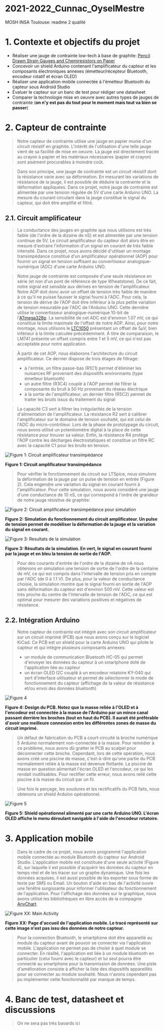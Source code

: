 # 2021-2022_Cunnac_OyselMestre

MOSH INSA Toulouse: readme 2 qualité

# 1. Contexte et objectifs du projet

- Réaliser une jauge de contrainte low-tech à base de graphite: [Pencil Drawn Strain Gauges and Chemiresistors on Paper](https://www.researchgate.net/publication/259846610_Pencil_Drawn_Strain_Gauges_and_Chemiresistors_on_Paper)
- Concevoir un shield Arduino contenant l'amplificateur du capteur et les composants électroniques annexes (émetteur/récepteur Bluetooth, encodeur rotatif et écran OLED)
- Réaliser une application mobile connectée à l'émetteur Bluetooth du capteur sous Android Studio
- Évaluer le capteur sur un banc de test pour rédiger une datasheet
- Comparer la technologie mise en oeuvre avec autres types de jauges de contrainte (**on n'y est pas du tout pour le moment mais tout va bien se passer**)

# 2. Capteur de contrainte

> Notre capteur de contrainte utilise une jauge en papier munie d'un circuit résistif en graphite. L'intérêt de l'utilisation d'une telle jauge vient de sa facilité de mise en oeuvre. La jauge est directement tracée au crayon à papier et les matériaux nécessaires (papier et crayon) sont aisément procurables à moindre coût. 

> Dans son principe, une jauge de contrainte est un circuit résistif dont la résistance varie avec sa déformation. En mesurant les variations de résistance de la jauge, il est possible de déduire la contrainte et la déformation appliquées. Dans ce projet, notre jauge de contrainte est alimentée par une tension régulée de 5V d'une carte Arduino UNO. La mesure du courant circulant dans la jauge constitue le signal du capteur, qui doit être amplifié et filtré.

  ## 2.1. Circuit amplificateur
 
 > La conductance des jauges en graphite que nous utilisons est très faible (de l'ordre de la dizaine de nS) et est alimentée par une tension continue de 5V. Le circuit amplificateur du capteur doit alors être en mesure d'extraire l'information d'un signal en courant de très faible intensité.
 > Dans ce projet, nous avons décidé d'utiliser un montage transimpédance constitué d'un amplificateur opérationnel (AOP) pour fournir un signal en tension suffisant au convertisseur analogique-numérique (ADC) d'une carte Arduino UNO.
 
 >   Notre jauge de contrainte est composée d'une seule résistance en série (et non d'un pont de référence de type Wheatstone). De ce fait, notre signal est sensible aux dérives en tension de l'amplificateur. Notre AOP doit donc avoir un offset de tension très faible de manière à ce qu'il ne puisse fausser le signal fourni à l'ADC. Pour cela, la tension de dérive de l'AOP doit être inférieur à la plus petite variation de tension mesurable par l'ADC de l'Arduino UNO. Cette dernière utilise le convertisseur analogique-numérique 10-bit de l'[ATmega328p](https://ww1.microchip.com/downloads/en/DeviceDoc/Atmel-7810-Automotive-Microcontrollers-ATmega328P_Datasheet.pdf). La sensibilité de cet ADC est d'environ 1.07 mV, ce qui constitue la limite maximale de l'offset de notre AOP. Ainsi, pour notre montage, nous utilisons le [LTC1050](https://www.analog.com/media/en/technical-documentation/data-sheets/1050fb.pdf) présentant un offset de 5µV, bien inférieur à la limite calculée précédemment. À titre de comparaison, le LM741 présente un offset compris entre 1 et 5 mV, ce qui n'est pas acceptable pour notre application. 
 
 >   À partir de cet AOP, nous élaborons l'architecture du circuit amplificateur. Ce dernier dispose de trois étages de filtrage:
 >   - à l'entrée, un filtre passe-bas (R1C1) permet d'éliminer les nuisances RF provenant des dispositifs environnants (type émetteur bluetooth)
 >   - un autre filtre (R3C4) couplé à l'AOP permet de filtrer la composante du bruit à 50 Hz provenant du réseau électrique
 >   - à la sortie de l'amplificateur, un dernier filtre (R5C2) permet de traiter les bruits issus du traitement du signal

 >   La capacité C3 sert à filtrer les irrégularités de la tension d'alimentation de l'amplificateur. La résistance R2 sert à calibrer l'amplificateur sur le domaine de tension souhaité, qui est celui de l'ADC du micro-contrôleur. Lors de la phase de prototypage du circuit, nous avons utilisé un potentiomètre digital à la place de cette résistance pour trouver sa valeur. Enfin, la résistance R4 protège l'AOP contre les décharges électrostatiques et constitue un filtre RC avec la capacité C1 pour les bruits en tension.

![Figure 1: Circuit amplificateur transimpédance](analog_circuit_images/analog_circuit.JPG "Circuit amplificateur transimpédance")

**Figure 1: Circuit amplificateur transimpédance**
 
> Pour vérifier le fonctionnement du circuit sur LTSpice, nous simulons la déformation de la jauge par un pulse de tension en entrée (Figure 2). Cela engendre une variation du signal en courant fourni à l'amplificateur. Pour cette simulation, nous avons considéré une jauge d'une conductance de 10 nS, ce qui correspond à l'ordre de grandeur de notre jauge résistive de graphite:

![Figure 2: Circuit amplificateur transimpédance pour simulation](analog_circuit_images/analog_circuit_simulation.JPG "Circuit amplificateur transimpédance")

**Figure 2: Simulation du fonctionnement du circuit amplificateur. Un pulse de tension permet de modéliser la déformation de la jauge et la variation du signal en courant.**
 

![Figure 3: Resultats de la simulation](analog_circuit_images/simulation_Iin_Vout.JPG)

**Figure 3: Résultats de la simulation. En vert, le signal en courant fourni par la jauge et en bleu la tension de sortie de l'AOP.**

> Pour des courants d'entrée de l'ordre de la dizaine de nA nous obtenons en simulation une tension de sortie de l'ordre de la centaine de mV, ce qui est compris dans l'intervalle de tension pris en compte par l'ADC (de 0 à 1.1 V). De plus, pour la valeur de conductance choisie, la simulation montre que le signal fourni en sortie de l'AOP sans déformation du capteur est d'environ 500 mV. Cette valeur est très proche du centre de l'intervalle de tension de l'ADC, ce qui est optimal pour mesurer des variations positives et négatives de résistance.

  ## 2.2. Intégration Arduino
  > Notre capteur de contrainte est intégré avec son circuit amplificateur sur un circuit imprimé (PCB) que nous avons conçu sur le logiciel KiCad. Ce PCB est un shield pour la carte Arduino UNO qui pilote le capteur et qui intègre plusieurs composants annexes:
  > - un module de communication Bluetooth HC-05 qui permet d'envoyer les données du capteur à un smartphone doté de l'application liée au capteur
  > - un écran OLED I2C couplé à un encodeur rotatoire KY-040 qui sert d'interface utilisateur et permet de sélectionner le mode de fonctionnement du capteur (affichage de la valeur de résistance et/ou envoi des données bluetooth)

![Figure 4](pcb_shield_images/pcb_screenshot.JPG)

**Figure 4: Design du PCB. Notez que la masse reliée à l'OLED et à l'encodeur est connectée à la masse de l'Arduino par un mince canal passant derrière les broches (tout en haut du PCB). Il aurait été préférable d'avoir une meilleure connexion entre les différentes zones de masse du circuit imprimé.**

  > Un défaut de fabrication du PCB a court-circuité la broche numérique 5 Arduino normalement non-connectée à la masse. Pour remédier à ce problème, nous avons dû gratter le PCB au scalpel pour déconnecter cette broche. Cependant, lors de cette opération, nous avons créé une piscine de masse, c'est-à-dire qu'une partie du PCB normalement reliée à la masse est devenue flottante. La piscine de masse en question alimentait l'écran OLED et l'encodeur, ce qui les rendait inutilisables. Pour rectifier cette erreur, nous avons relié cette piscine à la masse du circuit par un fil.

  > Une fois le perçage, les soudures et les rectificatifs du PCB faits, nous obtenons un shield Arduino opérationnel.

![Figure 5](pcb_shield_images/photo_shield.jpg)

**Figure 5: Shield opérationnel alimenté par une carte Arduino UNO. L'écran OLED affiche le menu déroulant navigable à l'aide de l'encodeur rotatoire.**

# 3. Application mobile
  > Dans le cadre de ce projet, nous avons programmé l'application mobile connectée au module Bluetooth du capteur sur Android Studio. L'application mobile est constituée d'une seule activité (Figure 4), sur laquelle il est possible d'acquérir les données du capteur en temps réel et de les tracer sur un graphe dynamique. Une fois les données acquises, il est aussi possible de les exporter sous forme de texte par SMS ou Email. Un bouton d'aide en bas de l'activité ouvre une fenêtre surgissante pour informer l'utilisateur du fonctionnement de l'application. Pour l'affichage des données sur le graphique, nous avons utilisé les bibliothèques en libre accès de la compagnie [AnyChart](https://www.anychart.com/).

![Figure XX: Main Activity](SensorApp_screenshot.JPG)

**Figure XX: Page d'accueil de l'application mobile. Le tracé représenté sur cette image n'est pas issu des données de notre capteur.**

 > Pour la connection Bluetooth, le smartphone doit être appareillé au module du capteur avant de pouvoir se connecter via l'application mobile. L'application ne permet pas de choisir à quel module se connecter. En réalité, l'application est liée à un module bluetooth en particulier (celui fourni avec le capteur) et lui seul pourra être connecté au smartphone pour la transmission de données. Une piste d'amélioration consiste à afficher la liste des dispositifs appareillés pour se connecter au module souhaité. Nous n'avons cependant pas pu implémenter cette fonctionnalité par manque de temps.

# 4. Banc de test, datasheet et discussions
  > On ne sera pas très bavards ici
